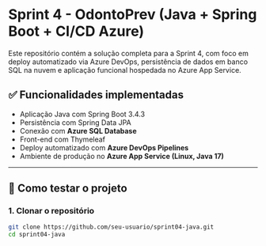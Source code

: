 # Sprint 4 - OdontoPrev (Java + Spring Boot + CI/CD Azure)

Este repositório contém a solução completa para a Sprint 4, com foco em deploy automatizado via Azure DevOps, persistência de dados em banco SQL na nuvem e aplicação funcional hospedada no Azure App Service.

## ✅ Funcionalidades implementadas

- Aplicação Java com Spring Boot 3.4.3
- Persistência com Spring Data JPA
- Conexão com **Azure SQL Database**
- Front-end com Thymeleaf
- Deploy automatizado com **Azure DevOps Pipelines**
- Ambiente de produção no **Azure App Service (Linux, Java 17)**

---

## 🚀 Como testar o projeto

### 1. Clonar o repositório

```bash
git clone https://github.com/seu-usuario/sprint04-java.git
cd sprint04-java
